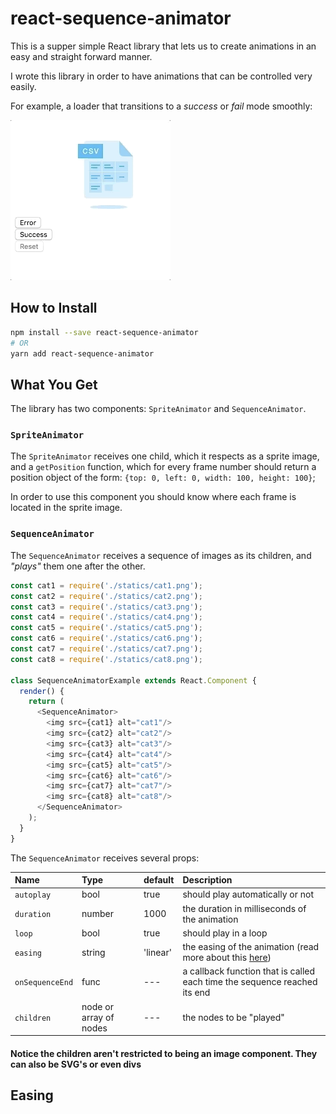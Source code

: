 # react-sequence-animator
This is a supper simple React library that lets us to create animations in an easy and straight forward manner.

I wrote this library in order to have animations that can be controlled very easily.

For example, a loader that transitions to a *success* or *fail* mode smoothly:

![Advanced Sequence Animation](./AdvancedSequenceAnimator.gif?raw=true "Advanced Sequence Animation")


## How to Install
```sh
npm install --save react-sequence-animator
# OR
yarn add react-sequence-animator
```

## What You Get

The library has two components:
`SpriteAnimator` and `SequenceAnimator`.

### `SpriteAnimator`
The `SpriteAnimator` receives one child, which it respects as a sprite image, and a `getPosition` function, which for every frame number
should return a position object of the form: `{top: 0, left: 0, width: 100, height: 100}`;

In order to use this component you should know where each frame is located in the sprite image.

### `SequenceAnimator`
The `SequenceAnimator` receives a sequence of images as its children, and *"plays"* them one after the other.

```javascript
const cat1 = require('./statics/cat1.png');
const cat2 = require('./statics/cat2.png');
const cat3 = require('./statics/cat3.png');
const cat4 = require('./statics/cat4.png');
const cat5 = require('./statics/cat5.png');
const cat6 = require('./statics/cat6.png');
const cat7 = require('./statics/cat7.png');
const cat8 = require('./statics/cat8.png');

class SequenceAnimatorExample extends React.Component {
  render() {
    return (
      <SequenceAnimator>
        <img src={cat1} alt="cat1"/>
        <img src={cat2} alt="cat2"/>
        <img src={cat3} alt="cat3"/>
        <img src={cat4} alt="cat4"/>
        <img src={cat5} alt="cat5"/>
        <img src={cat6} alt="cat6"/>
        <img src={cat7} alt="cat7"/>
        <img src={cat8} alt="cat8"/>
      </SequenceAnimator>
    );
  }
}
```

The `SequenceAnimator` receives several props:

|Name|Type|default|Description|
|:---|:---|:---|:---|
|`autoplay`| bool | true | should play automatically or not
|`duration`| number | 1000 | the duration in milliseconds of the animation
|`loop`| bool | true | should play in a loop
|`easing`| string | 'linear' | the easing of the animation (read more about this [here](#easing))
|`onSequenceEnd`| func | --- | a callback function that is called each time the sequence reached its end
|`children`| node or array of nodes | --- | the nodes to be "played"

#### Notice the children aren't restricted to being an image component. They can also be SVG's or even divs

## Easing